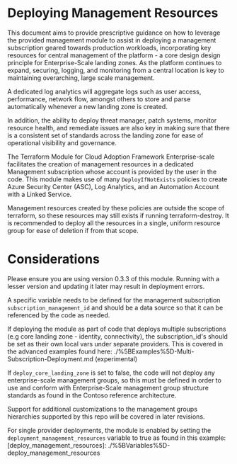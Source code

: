 # Deploying Management Resources

This document aims to provide prescriptive guidance on how to leverage the provided management module to assist in deploying a management subscription geared towards production workloads, incorporating key resources for central management of the platform - a core design design principle for Enterprise-Scale landing zones.
As the platform continues to expand, securing, logging, and monitoring from a central location is key to maintaining overarching, large scale management.

A dedicated log analytics will aggregate logs such as user access, performance, network flow, amongst others to store and parse automatically whenever a new landing zone is created.

In addition, the ability to deploy threat manager, patch systems, monitor resource health, and remediate issues are also key in making sure that there is a consistent set of standards across the landing zone for ease of operational visibility and governance.

The Terraform Module for Cloud Adoption Framework Enterprise-scale facilitates the creation of management resources in a dedicated Management subscription whose account is provided by the user in the code. This module makes use of many `DeployIfNotExists` policies to create Azure Security Center (ASC), Log Analytics, and an Automation Account with a Linked Service.

Management resources created by these policies are outside the scope of terraform, so these resources may still exists if running terraform-destroy. It is recommended to deploy all the resources in a single, uniform resource group for ease of deletion if from that scope.

# Considerations

Please ensure you are using version 0.3.3 of this module. Running with a lesser version and updating it later may result in deployment errors.

 A specific variable needs to be defined for the management subscription `subscription_management_id` and should be a data source so that it can be referenced by the code as needed.

If deploying the module as part of code that deploys multiple subscriptions (e.g core landing zone - identity, connectivity), the subscription_id's should be set as their own local vars under separate providers. This is covered in the advanced examples found here: ./%5BExamples%5D-Multi-Subscription-Deployment.md (experimental)

If `deploy_core_landing_zone` is set to false, the code will not deploy any enterprise-scale management groups, so this must be defined in order to use and conform with Enterprise-Scale management group structure standards as found in the Contoso reference architecture.

Support for additional customizations to the management groups hierarchies supported by this repo will be covered in later revisions.

For single provider deployments, the module is enabled by setting the `deployment_management_resources` variable to true as found in this example: [deploy_management_resources]: ./%5BVariables%5D-deploy_management_resources